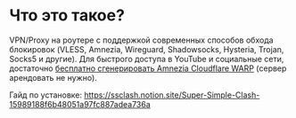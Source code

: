 ﻿# Что это такое?

VPN/Proxy на роутере с поддержкой современных способов обхода блокировок (VLESS, Amnezia, Wireguard, Shadowsocks, Hysteria, Trojan, Socks5 и другие). 
Для быстрого доступа в YouTube и социальные сети, достаточно [бесплатно сгенерировать Amnezia Cloudflare WARP](https://github.com/ImMALWARE/bash-warp-generator)
(сервер арендовать не нужно).

Гайд по установке: 
https://ssclash.notion.site/Super-Simple-Clash-15989188f6b48051a97fc887adea736a